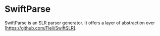# SwiftParse

SwiftParse is an SLR parser generator. It offers a layer of abstraction over [https://github.com/Fleli/SwiftSLR].
